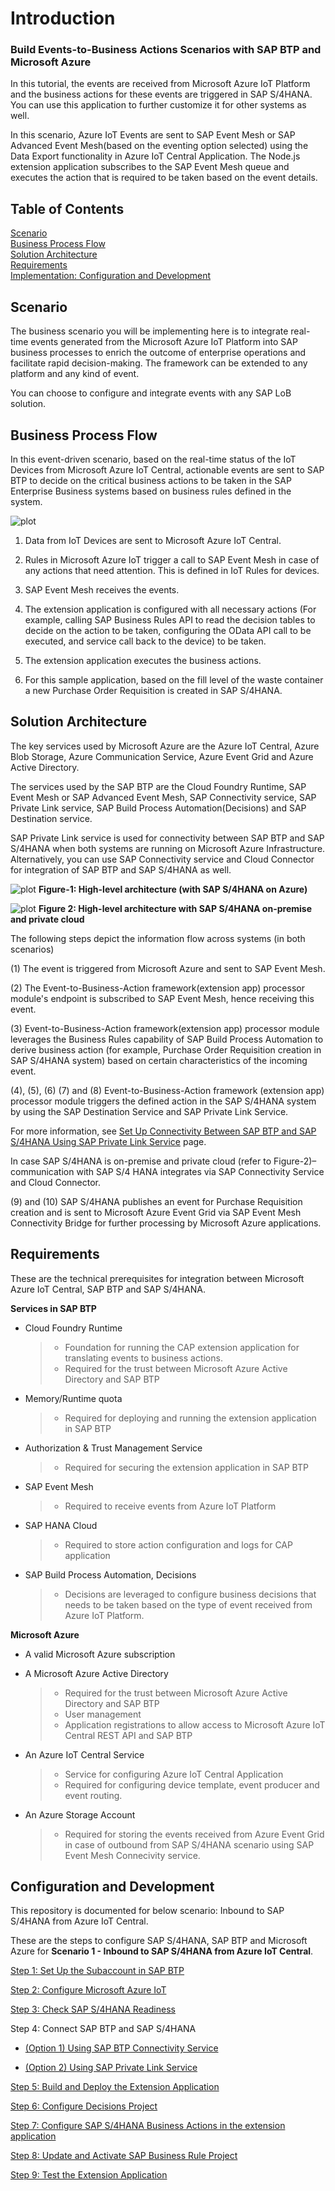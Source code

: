 # Introduction

### Build Events-to-Business Actions Scenarios with SAP BTP and Microsoft Azure

In this tutorial, the events are received from Microsoft Azure IoT Platform and the business actions for these events are triggered in SAP S/4HANA. You can use this application to further customize it for other systems as well.

In this scenario, Azure IoT Events are sent to SAP Event Mesh or SAP Advanced Event Mesh(based on the eventing option selected) using the Data Export functionality in Azure IoT Central Application. The Node.js extension application subscribes to the SAP Event Mesh queue and executes the action that is required to be taken based on the event details.  

## Table of Contents

[Scenario](#scenario)\
[Business Process Flow](#business-process-flow)\
[Solution Architecture](#solution-architecture)\
[Requirements](#requirements)\
[Implementation: Configuration and Development](#configuration-and-development)

## Scenario

The business scenario you will be implementing here is to integrate real-time events generated from the Microsoft Azure IoT Platform into SAP business processes to enrich the outcome of enterprise operations and facilitate rapid decision-making. The framework can be extended to any platform and any kind of event.

You can choose to configure and integrate events with any SAP LoB solution.

## Business Process Flow

In this event-driven scenario, based on the real-time status of the IoT Devices from Microsoft Azure IoT Central, actionable events are sent to SAP BTP to decide on the critical business actions to be taken in the SAP Enterprise Business systems based on business rules defined in the system.

![plot](../../images/businessprocess.png)

1. Data from IoT Devices are sent to Microsoft Azure IoT Central.

2. Rules in Microsoft Azure IoT trigger a call to SAP Event Mesh in case of any actions that need attention. This is defined in IoT Rules for devices.

3. SAP Event Mesh receives the events.

4. The extension application is configured with all necessary actions (For example, calling SAP Business Rules API to read the decision tables to decide on the action to be taken, configuring the OData API call to be executed, and service call back to the device) to be taken.

5. The extension application executes the business actions.

6. For this sample application, based on the fill level of the waste container a new Purchase Order Requisition is created in SAP S/4HANA.

## Solution Architecture

The key services used by Microsoft Azure are the Azure IoT Central, Azure Blob Storage, Azure Communication Service, Azure Event Grid and Azure Active Directory.

The services used by the SAP BTP are the Cloud Foundry Runtime, SAP Event Mesh or SAP Advanced Event Mesh, SAP Connectivity service, SAP Private Link service, SAP Build Process Automation(Decisions) and SAP Destination service. 

SAP Private Link service is used for connectivity between SAP BTP and SAP S/4HANA when both systems are running on Microsoft Azure Infrastructure. Alternatively, you can use SAP Connectivity service and Cloud Connector for integration of SAP BTP and SAP S/4HANA as well. 

![plot](../../images/Azure-IoTC-PL.png) **Figure-1: High-level architecture (with SAP S/4HANA on Azure)**

    
![plot](../../images/AzureIoTC-CC.png) **Figure 2: High-level architecture with SAP S/4HANA on-premise and private cloud**

The following steps depict the information flow across systems (in both scenarios)

(1) The event is triggered from Microsoft Azure and sent to SAP Event Mesh.

(2) The Event-to-Business-Action framework(extension app) processor module's endpoint is subscribed to SAP Event Mesh, hence receiving this event.

(3) Event-to-Business-Action framework(extension app) processor module leverages the Business Rules capability of SAP Build Process Automation to derive business action (for example, Purchase Order Requisition creation in SAP S/4HANA system) based on certain characteristics of the incoming event.

(4), (5), (6) (7) and (8) Event-to-Business-Action framework (extension app) processor module triggers the defined action in the SAP S/4HANA system by using the SAP Destination Service and SAP Private Link Service.  

For more information, see [Set Up Connectivity Between SAP BTP and SAP S/4HANA Using SAP Private Link Service](./Scenario1-Inbound-to-SAPS4HANA/Step4b-Setup-SAPPrivateLinkService/README.md) page.

In case SAP S/4HANA is on-premise and private cloud (refer to Figure-2)– communication with SAP S/4 HANA integrates via SAP Connectivity Service and Cloud Connector.

(9) and (10) SAP S/4HANA publishes an event for Purchase Requisition creation and is sent to Microsoft Azure Event Grid via SAP Event Mesh Connectivity Bridge for further processing by Microsoft Azure applications.

## Requirements 

These are the technical prerequisites for integration between Microsoft Azure IoT Central, SAP BTP and SAP S/4HANA. 

**Services in SAP BTP**
- Cloud Foundry Runtime
    > - Foundation for running the CAP extension application for translating events to business actions.
    > - Required for the trust between Microsoft Azure Active Directory and SAP BTP
- Memory/Runtime quota
    > - Required for deploying and running the extension application in SAP BTP
- Authorization & Trust Management Service
    > - Required for securing the extension application in SAP BTP
- SAP Event Mesh 
    >- Required to receive events from Azure IoT Platform
- SAP HANA Cloud 
    >- Required to store action configuration and logs for CAP application
- SAP Build Process Automation, Decisions
    >- Decisions are leveraged to configure business decisions that needs to be taken based on the type of event received from Azure IoT Platform.


**Microsoft Azure**
- A valid Microsoft Azure subscription
- A Microsoft Azure Active Directory
    > - Required for the trust between Microsoft Azure Active Directory and SAP BTP
    > - User management
    > - Application registrations to allow access to Microsoft Azure IoT Central REST API and SAP BTP

- An Azure IoT Central Service
    > - Service for configuring Azure IoT Central Application
    > - Required for configuring device template, event producer and event routing.

- An Azure Storage Account
    > - Required for storing the events received from Azure Event Grid in case of outbound from SAP S/4HANA scenario using SAP Event Mesh Connecivity service.


## Configuration and Development

This repository is documented for below scenario:
Inbound to SAP S/4HANA from Azure IoT Central.


These are the steps to configure SAP S/4HANA, SAP BTP and Microsoft Azure for **Scenario 1 - Inbound to SAP S/4HANA from Azure IoT Central**.

[Step 1: Set Up the Subaccount in SAP BTP](./Step1-Setup-SAPBTP-Subaccount/README.md)

[Step 2: Configure Microsoft Azure IoT](./Step2-Setup-AzureIoT/README.md)

[Step 3: Check SAP S/4HANA Readiness](./Step3-SAPS4HANA-Readiness/README.md)

Step 4: Connect SAP BTP and SAP S/4HANA

   - [(Option 1) Using SAP BTP Connectivity Service](./Step4a-SetupCloudConnector/README.md)

   - [(Option 2) Using SAP Private Link Service](./Step4b-Setup-SAPPrivateLinkService/README.md)

[Step 5: Build and Deploy the Extension Application](./Step5-Build-Deploy-ExtensionApplication/README.md)

[Step 6: Configure Decisions Project](./Step6-Configure-Decisions-Part1/README.md)

[Step 7: Configure SAP S/4HANA Business Actions in the extension application](./Step7-Configure-BusinessActions/README.md)

[Step 8: Update and Activate SAP Business Rule Project](./Step8-Configure-BusinessRules-Part2/README.md)

[Step 9: Test the Extension Application](./Step9-Test-ExtensionApplication/README.md)

